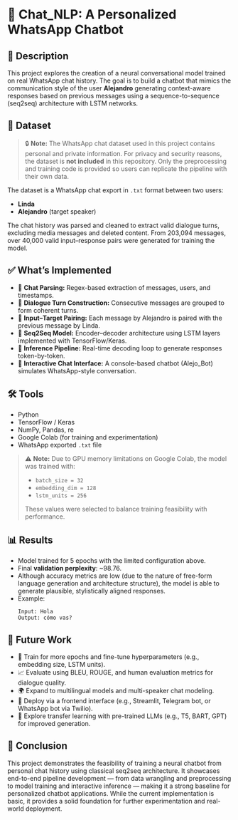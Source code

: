 # 🧠 Chat_NLP: A Personalized WhatsApp Chatbot

## 📌 Description

This project explores the creation of a neural conversational model trained on real WhatsApp chat history. The goal is to build a chatbot that mimics the communication style of the user **Alejandro** generating context-aware responses based on previous messages using a sequence-to-sequence (seq2seq) architecture with LSTM networks.

## 📁 Dataset

> 🔒 **Note:** The WhatsApp chat dataset used in this project contains personal and private information. For privacy and security reasons, the dataset is **not included** in this repository. Only the preprocessing and training code is provided so users can replicate the pipeline with their own data.


The dataset is a WhatsApp chat export in `.txt` format between two users:
- **Linda**
- **Alejandro** (target speaker)

The chat history was parsed and cleaned to extract valid dialogue turns, excluding media messages and deleted content. From 203,094 messages, over 40,000 valid input–response pairs were generated for training the model.

## ✅ What’s Implemented

- 📄 **Chat Parsing:** Regex-based extraction of messages, users, and timestamps.
- 🔁 **Dialogue Turn Construction:** Consecutive messages are grouped to form coherent turns.
- 🔄 **Input–Target Pairing:** Each message by Alejandro is paired with the previous message by Linda.
- 🧠 **Seq2Seq Model:** Encoder–decoder architecture using LSTM layers implemented with TensorFlow/Keras.
- 🧪 **Inference Pipeline:** Real-time decoding loop to generate responses token-by-token.
- 💬 **Interactive Chat Interface:** A console-based chatbot (Alejo_Bot) simulates WhatsApp-style conversation.

## 🛠️ Tools

- Python
- TensorFlow / Keras
- NumPy, Pandas, re
- Google Colab (for training and experimentation)
- WhatsApp exported `.txt` file

> ⚠️ **Note:** Due to GPU memory limitations on Google Colab, the model was trained with:
> - `batch_size = 32`  
> - `embedding_dim = 128`  
> - `lstm_units = 256`  
>
> These values were selected to balance training feasibility with performance.

## 📊 Results

- Model trained for 5 epochs with the limited configuration above.
- Final **validation perplexity**: ~98.76.
- Although accuracy metrics are low (due to the nature of free-form language generation and architecture structure), the model is able to generate plausible, stylistically aligned responses.
- Example:
  ```
  Input: Hola
  Output: cómo vas?
  ```

## 🔮 Future Work

- 🔁 Train for more epochs and fine-tune hyperparameters (e.g., embedding size, LSTM units).
- 📈 Evaluate using BLEU, ROUGE, and human evaluation metrics for dialogue quality.
- 🌍 Expand to multilingual models and multi-speaker chat modeling.
- 📱 Deploy via a frontend interface (e.g., Streamlit, Telegram bot, or WhatsApp bot via Twilio).
- 🤗 Explore transfer learning with pre-trained LLMs (e.g., T5, BART, GPT) for improved generation.

## 🧾 Conclusion

This project demonstrates the feasibility of training a neural chatbot from personal chat history using classical seq2seq architecture. It showcases end-to-end pipeline development — from data wrangling and preprocessing to model training and interactive inference — making it a strong baseline for personalized chatbot applications. While the current implementation is basic, it provides a solid foundation for further experimentation and real-world deployment.
